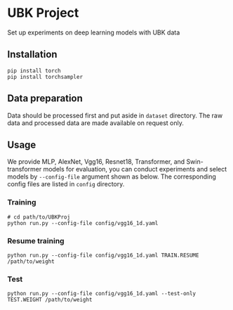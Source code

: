 # UBK Project 

Set up experiments on deep learning models with UBK data

## Installation
```shell
pip install torch
pip install torchsampler
```

## Data preparation
Data should be processed first and put aside in `dataset` directory. The raw data and processed data are made available on request only.


## Usage
We provide MLP, AlexNet, Vgg16, Resnet18, Transformer, and Swin-transformer models for evaluation, you can conduct experiments and select 
models by `--config-file` argument shown as below. The corresponding config files are listed in `config` directory.

### Training
```shell
# cd path/to/UBKProj
python run.py --config-file config/vgg16_1d.yaml 
```

### Resume training

```shell
python run.py --config-file config/vgg16_1d.yaml TRAIN.RESUME /path/to/weight
```

### Test

```shell
python run.py --config-file config/vgg16_1d.yaml --test-only TEST.WEIGHT /path/to/weight
```


